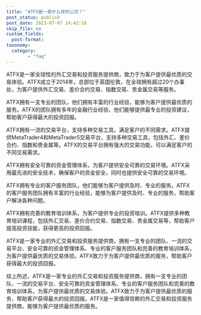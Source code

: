 ```yaml
---
title: "ATFX是一家什么样的公司？"
post_status: publish
post_date: 2023-07-07 14:42:16
skip_file: no
custom_fields: 
  post-format: 
taxonomy:
  category:
        - "faq"
---
```


ATFX是一家全球性的外汇交易和投资服务提供商，致力于为客户提供最优质的交易体验。ATFX成立于2014年，总部位于英国伦敦，在全球拥有超过20个办事处，为客户提供外汇交易、差价合约交易、指数交易、贵金属交易等服务。

ATFX拥有一支专业的团队，他们拥有丰富的行业经验，能够为客户提供最优质的服务。ATFX的团队拥有多年的金融行业经验，他们能够提供最专业的投资建议，帮助客户获得最大的投资回报。

ATFX拥有一流的交易平台，支持多种交易工具，满足客户的不同需求。ATFX提供MetaTrader4和MetaTrader5交易平台，支持多种交易工具，包括外汇、差价合约、指数和贵金属等。ATFX的交易平台拥有强大的交易功能，可以满足客户的不同交易需求。

ATFX拥有安全可靠的资金管理体系，为客户提供安全可靠的交易环境。ATFX采用最先进的安全技术，确保客户的资金安全，同时也提供安全可靠的交易环境。

ATFX拥有专业的客户服务团队，他们能够为客户提供及时、专业的服务。ATFX的客户服务团队拥有丰富的行业经验，能够为客户提供及时、专业的服务，帮助客户解决各种问题。

ATFX拥有完善的教育培训体系，为客户提供专业的投资培训。ATFX提供多种教育培训课程，包括外汇交易、差价合约交易、指数交易、贵金属交易等，帮助客户提高投资技能，获得更高的投资回报。

ATFX是一家专业的外汇交易和投资服务提供商，拥有一支专业的团队、一流的交易平台、安全可靠的资金管理体系、专业的客户服务团队和完善的教育培训体系，为客户提供最优质的交易体验。ATFX致力于为客户提供最优质的服务，帮助客户获得最大的投资回报。

综上所述，ATFX是一家专业的外汇交易和投资服务提供商，拥有一支专业的团队、一流的交易平台、安全可靠的资金管理体系、专业的客户服务团队和完善的教育培训体系，为客户提供最优质的交易体验。ATFX致力于为客户提供最优质的服务，帮助客户获得最大的投资回报。ATFX是一家值得信赖的外汇交易和投资服务提供商，能够为客户提供最优质的服务。
